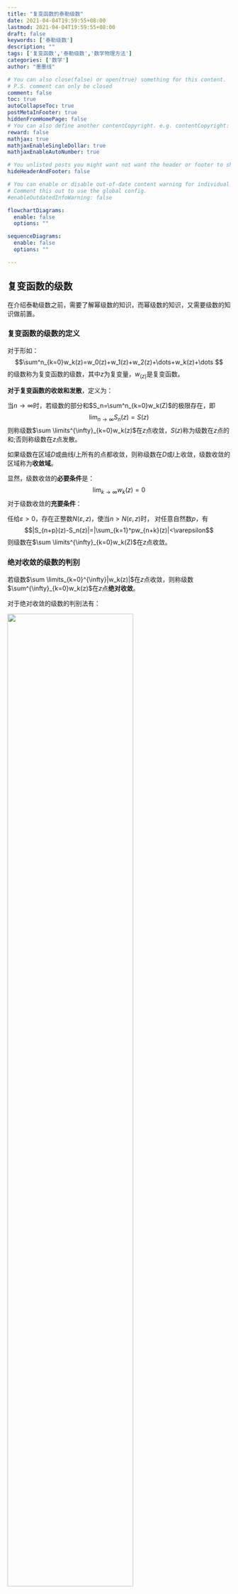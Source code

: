 ```yaml
---
title: "复变函数的泰勒级数"
date: 2021-04-04T19:59:55+08:00
lastmod: 2021-04-04T19:59:55+08:00
draft: false
keywords: ['泰勒级数']
description: ""
tags: ['复变函数','泰勒级数','数学物理方法']
categories: ['数学']
author: "墨墨线"

# You can also close(false) or open(true) something for this content.
# P.S. comment can only be closed
comment: false
toc: true
autoCollapseToc: true
postMetaInFooter: true
hiddenFromHomePage: false
# You can also define another contentCopyright. e.g. contentCopyright: "This is another copyright."
reward: false
mathjax: true
mathjaxEnableSingleDollar: true
mathjaxEnableAutoNumber: true

# You unlisted posts you might want not want the header or footer to show
hideHeaderAndFooter: false

# You can enable or disable out-of-date content warning for individual post.
# Comment this out to use the global config.
#enableOutdatedInfoWarning: false

flowchartDiagrams:
  enable: false
  options: ""

sequenceDiagrams: 
  enable: false
  options: ""

---
```



## 复变函数的级数
在介绍泰勒级数之前，需要了解幂级数的知识，而幂级数的知识，又需要级数的知识做前置。

### 复变函数的级数的定义
对于形如：
$$\sum^n_{k=0}w_k(z)=w_0(z)+w_1(z)+w_2(z)+\dots+w_k(z)+\dots $$
的级数称为复变函数的级数，其中$z$为复变量，$w_(z)$是复变函数。

**对于复变函数的收敛和发散**，定义为：

当$n\rightarrow\infty$时，若级数的部分和$S_n=\sum^n_{k=0}w_k(Z)$的极限存在，即
$$\lim_{n\rightarrow\infty}S_n(z)=S(z)$$
则称级数$\sum \limits^{\infty}_{k=0}w_k(z)$在$z$点收敛，$S(z)$称为级数在$z$点的
和;否则称级数在$z$点发散。

如果级数在区域$D$或曲线$l$上所有的点都收敛，则称级数在$D$或$l$上收敛，级数收敛的
区域称为**收敛域**。

显然，级数收敛的**必要条件**是：
$$\lim_{k\rightarrow\infty}w_k(z)=0$$
对于级数收敛的**充要条件**：

任给$\varepsilon>0$，存在正整数$N(\varepsilon,z)$，使当$n>N(\varepsilon,z)$时，
对任意自然数$p$，有
$$|S_{n+p}(z)-S_n(z)|=|\sum_{k=1}^pw_{n+k}(z)|<\varepsilon$$
则级数在$\sum \limits^{\infty}_{k=0}w_k(Z)$在$z$点收敛。

### 绝对收敛的级数的判别
若级数$\sum \limits_{k=0}^{\infty}|w_k(z)|$在$z$点收敛，则称级数$\sum^{\infty}_{k=0}w_k(z)$在$z$点**绝对收敛**。

对于绝对收敛的级数的判别法有：

<img src="https://link.jscdn.cn/sharepoint/aHR0cHM6Ly9jdW10ZWR1Y24tbXkuc2hhcmVwb2ludC5jb20vOmk6L2cvcGVyc29uYWwvbGl1d2VpMDkyMl9jdW10X2VkdV9jbi9FZF9EN2Y0SkN2OU5tQVdRcGFKd1dvZ0JRVjJRZVAzOUVNZW9xZGY1UkhFUGZRP2U9WG9GUWR0.jpg" width="75%">
<img src="https://link.jscdn.cn/sharepoint/aHR0cHM6Ly9jdW10ZWR1Y24tbXkuc2hhcmVwb2ludC5jb20vOmk6L2cvcGVyc29uYWwvbGl1d2VpMDkyMl9jdW10X2VkdV9jbi9FVUh0WXlxMG85MU1reTh2Zkh3bkxhQUJhbkhaSmYwWHk2clRwU3V4NmszdFpnP2U9WWlQdGdj.jpg" width="75%">

在物理中，对于绝对收敛的级数的判别是很少的，主要是用以上的判别法求收敛半径。一般
在幂级数中用的比较多。在泰勒级数展开的过程中，一般是找奇点更简单。

对于比较判别法，常用的比较用的级数是 $\sum \limits^{\infty}\_{k=0}q^k$ ，该级数在
$q<1$时收敛，在$q>1$时发散。还有另一个常用的级数是
$\sum\limits^{\infty}_{q=1}\frac{1}{q^p}$，对于$p>1$时，该级数收敛，
对于$p\le1$时，级数发散。

### 一致收敛的级数
任给$\varepsilon>0$，存在与$z$无关的正整数$N(\varepsilon)$，使当$n>N(\varepsilon)$时，对于$D$或$l$上的$z$，均有
$$|S(z)-S_n(z)|<\varepsilon$$
此时称$\sum\limits_{k=0}^{\infty}w_k(z)$在$D$或$l$上 **一致收敛** 于$S(z)$。

一致收敛和收敛的区别在于，一致收敛时，最后的$N$不依赖与变量$z$，对于给定的区域一
致成立。可以这样想，收敛是将一条绳子缠起来，可能是规定了缠绕了方向的。但是对于一
致收敛，则可以在任意方向下缠绕。

一致收敛的级数的判别法：

<img src="https://link.jscdn.cn/sharepoint/aHR0cHM6Ly9jdW10ZWR1Y24tbXkuc2hhcmVwb2ludC5jb20vOmk6L2cvcGVyc29uYWwvbGl1d2VpMDkyMl9jdW10X2VkdV9jbi9FUmxLTFdaeWVLeFB2akhCWjBzWXZCUUJ5a1RCbXl5SXpfckNWRm5yU2NmQmJBP2U9Y05ZNmtq.jpg" width="75%">

一般是用不到的，了解即可。

对于一致收敛的级数$\sum\limits_{k=0}^{\infty}w_k(z)$，有以下重要性质：

1. 逐项求极限（连续性）
    - 对于在D内一致收敛于$S(z)$，且每一项$w_k(z)$在$D$内连续$\lim\limits_{z\rightarrow
    z_0}w_k(z)=w_k(z_o)$ 可得：
    - $S(z)=\sum\limits^{\infty}\_{k=0}w_k(z)$在$D$内连续，$\lim\limits_{z\rightarrow
    z_0}S(z)=S(z_0)$，亦可逐项求极限，$\lim\limits_{z\rightarrow
    z_0}\sum\limits_{k=0}^{\infty}w_k(z)=\sum\limits_{z\rightarrow z_0}^{\infty}\lim\limits_{z\rightarrow z_0}w_k(z)$

2. 逐项积分
    - 对于在曲线$l$上一致收敛于$S(z)$，每一项$w_k(z)$在$l$上连续，有：
    - $\sum\limits_{k=0}^{\infty}w_k(z)$可沿$l$逐项积分，
    $\int_l\sum\limits_{k=0}^{\infty}w_k(z)dz=\sum\limits_{k=0}^{\infty}\int_kw_k(z)dz$

3. 逐项求导——魏尔斯特拉斯定理
    - 对于在$\overline{D}$的边界$L$上一致收敛于$S(z)$，每一项$w_k(z)$在
    $\overline{D}$内解析，有：
    - $S(z)=\sum\limits_{k=0}^{\infty}w_k(z)$在$D$内解析，且可以逐项求导任意多次，即
    $\frac{d^n}{dz^n}\sum\limits_{k=0}^{\infty}=\sum\limits^{\infty}_{k=0}\frac{d^nw_k(z)}{dz^n}$

在一致收敛的级数中，要着重强调的是幂级数，正是这些性质的存在，所以幂级数十分重要。

## 幂级数
对于幂级数，其所拥有的特征是我们对一个函数泰勒展开的基础。

### 阿贝尔定理
如果幂级数$\sum\limits_{k=0}^{\infty}a_k(z-b)^k$在某点$z_0$收敛，则级数在以
$b$点为圆心，$|z-b|$为半径的圆内绝对收敛，并在
$$|z-b|\le q|z_0-b| \quad (0<q<1)$$
的闭圆上一致收敛。

其中，要理解对于这个内部的闭圆$q|z_0-b|$中的$q$是指可以无限靠近于1的一个数，此时
可以说是对于除了$|z-b|$这个边界圆上的点无法满足要求以外，内部的点都满足要求。

从阿贝尔定理可以得到，幂级数的收敛区域是一个以点$a$为圆心的开圆（或是一个点或是
一个平面）。如果幂级数在圆上发散，则圆外必然发散;如果在圆上收敛，则必然在圆内收
敛。如此必然有一个范围决定了其收敛区域的大小，该范围的半径，叫做幂级数的**收敛半径**。

### 收敛半径的求解：
前面所提及的[绝对收敛的级数判别](#绝对收敛的级数的判别)中有具体的判别方法。这里
是归纳一下具体的应用。
- 根式法
>若存在$\lim\limits_{k\rightarrow\infty}\sqrt[k]{|a_k(z-b)^k|}=|z-b|\lim\limits_{k\rightarrow\infty}\sqrt[k]{|a_k|}=r$
>成立，则有以下判别式：
>
>(1) 当$r<1$时，级数绝对收敛
>
>(2) 当$r>1$时，级数发散。
>因此，级数的收敛半径是
>$R=\lim\limits_{k\rightarrow\infty}\frac{1}{\sqrt[k]{|a_k|}}$
>
>其中如果序列$\{\sqrt[k]{|a_k|}\}$存在多个聚点，而其上极限是
>$\overline{\lim\limits_{k\rightarrow\infty}}\sqrt[k]{|a_k|}$，此时幂级数的收敛
>半径为：
>$$R=\frac{1}{\overline{\lim\limits_{k\rightarrow\infty}}\sqrt[k]{|a_k|}}$$
- 比值法
>与上类似，也是利用等比级数得到的收敛半径，即
>$$R=\lim\limits_{k\rightarrow\infty}\left|\frac{a_k}{a_{k+1}}\right|$$
- 逐项微分或逐项积分法
>对于$\sum\limits_{k=0}^{\infty}\varphi_k(z)$的收敛半径$R_0$已知，此时其积分或其
>微分的相应的级数的收敛半径与其相同，为$R=R_0$ 
- <span id ="奇点法">奇点法</span>
>对于离收敛中心最近的一个奇点，两者之间的距离就是收敛半径。这个方法通常用于将一
>个函数展开为泰勒级数中。

### 幂级数在收敛圆内的性质
- 幂级数在收敛圆内解析，且可以逐项求导多次，逐项积分。

即，对于任意一个幂级数的和，在其收敛圆内都是一个解析函数。

可以由阿贝尔定理得到，幂级数在收敛圆内是一致收敛的级数，所以其具有一致收敛的级
数的相应性质。但是对与收敛圆本身，能否收敛是要特殊讨论的，所以不一定具有这些性质。
## 泰勒级数
对于函数$f(z)$在圆域$|z-R|<R$内解析，则$f(z)$可在圆内任意点$z$展开为泰勒级数
$$f(z)=\sum\limits_{k=0}^{\infty}a_k(z-b)^k $$
其中，$a_k=\frac{f^{(k)}(b)}{k!}$是泰勒系数。

**泰勒级数是唯一的**：
设$f(z)$能展开成另一形式$f(z)=\sum\limits_{k=0}^{\infty}A_k(z-b)^k$，两边对
$z$求$k$阶导数后，令$z=b$即可证明$A_k=\frac{f^{(k)}(b)}{k!}=a_k$。

**泰勒级数的收敛半径**：
[奇点法](#奇点法)是最为方便的。

**解析函数和泰勒级数的关系**：
对于复变函数，任意的在圆内的解析函数都是可以展开为幂级数，即对于任何幂级数，
都是它的和的泰勒级数，当然这个圆的收敛半径是不确定的。

**泰勒级数是对单连通区域的展开，所以是无法用在多连通区域中的。**

**对于收敛半径的介绍**：收敛半径由于存在奇点法的求解，我们可以对一个函数在不同的
展开中心处展开，得到不一样的收敛半径。

### 展开为泰勒级数的方法
1. 直接计算泰勒系数。
    - 一般不会如此的恶心人，当然，不排除意外。

2. 换元法
    - 就是对初等函数的泰勒级数中通过换元得到待求级数

3. 利用两个绝对收敛的幂级数的乘积或商
    - 就是把函数拆成两个函数的乘积或商，然后乘除在一起。
    - 严重不推荐，因为如果对级数的乘积不熟悉，十分容易搞错。

4. 在收敛圆内求导或积分
    - 最常用的一种方法，也是用的最多的一种方法。
    - 经常用的级数是$\frac{1}{1-z}=\sum\limits_{k=0}^{\infty}z^k$，或者是指数函
    数以及三角函数的展开式。

5. 待定系数法
    - 就是解多项式方程，挨个比较系数，或者是得到系数的递推公式。
    - 一般是需要脑子的，要找规律。

**总结**：由于对于函数的泰勒展开只有唯一一种展开形式，所以我们可以用各种方法去处
理，只要得到相应的结果即可。

